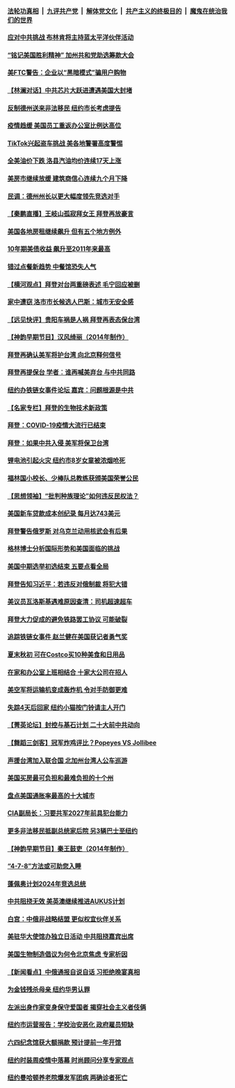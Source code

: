 ####  [法轮功真相](../../../../basic/blob/master/README.md?t=09201331) &nbsp;|&nbsp; [九评共产党](../../../../9ping.md/blob/master/README.md?t=09201331) &nbsp;|&nbsp; [解体党文化](../../../../jtdwh.md/blob/master/README.md?t=09201331)  &nbsp;|&nbsp; [共产主义的终极目的](../../../../gczydzjmd.md/blob/master/README.md?t=09201331) &nbsp;|&nbsp; [魔鬼在统治我们的世界](../../../../mgztzwmdsj.md/blob/master/README.md?t=09201331) 

#### [应对中共挑战 布林肯将主持蓝太平洋伙伴活动](../pages/nsc412/n13828634.md?t=09201331) 

#### [“铭记美国胜利精神” 加州共和党助选筹款大会](../pages/nsc412/n13828702.md?t=09201331) 

#### [美FTC警告：企业以“黑暗模式”骗用户购物](../pages/nsc412/n13828597.md?t=09201331) 

#### [【林澜对话】中共芯片大跃进遭遇美国大封堵](../pages/nsc412/n13828546.md?t=09201331) 

#### [反制德州送来非法移民 纽约市长考虑提告](../pages/nsc412/n13828687.md?t=09201331) 

#### [疫情趋缓 美国员工重返办公室比例达高位](../pages/nsc412/n13828548.md?t=09201331) 

#### [TikTok兴起盗车挑战 美各地警署高度警惕](../pages/nsc412/n13828620.md?t=09201331) 

#### [全美油价下跌 洛县汽油均价连续17天上涨](../pages/nsc412/n13828585.md?t=09201331) 

#### [美房市继续放缓 建筑商信心连续九个月下降](../pages/nsc412/n13828456.md?t=09201331) 

#### [民调：德州州长以更大幅度领先竞选对手](../pages/nsc412/n13828494.md?t=09201331) 

#### [【秦鹏直播】王岐山孤寂拜女王 拜登再放豪言](../pages/nsc412/n13828536.md?t=09201331) 

#### [美国各地房租继续飙升 但有五个地方例外](../pages/nsc412/n13828487.md?t=09201331) 

#### [10年期美债收益 飙升至2011年来最高](../pages/nsc412/n13828540.md?t=09201331) 

#### [错过点餐新趋势 中餐馆恐失人气](../pages/nsc412/n13828552.md?t=09201331) 

#### [【横河观点】拜登对台两重磅表述 毛宁回应被删](../pages/nsc412/n13828519.md?t=09201331) 

#### [家中遭窃 洛市市长候选人巴斯：城市无安全感](../pages/nsc412/n13828535.md?t=09201331) 

#### [【远见快评】贵阳车祸是人祸 拜登再表态保台湾](../pages/nsc412/n13828514.md?t=09201331) 

#### [【神韵早期节目】汉风绮丽（2014年制作）](../pages/nsc412/n13828413.md?t=09201331) 

#### [拜登再确认美军将护台湾 向北京释何信号](../pages/nsc412/n13828440.md?t=09201331) 

#### [拜登再提保台 学者︰谁再喊美弃台 与中共同路](../pages/nsc412/n13828351.md?t=09201331) 

#### [纽约办铁链女事件论坛 嘉宾：问题根源是中共](../pages/nsc412/n13828029.md?t=09201331) 

#### [【名家专栏】拜登的生物技术新政策](../pages/nsc412/n13828316.md?t=09201331) 

#### [拜登：COVID-19疫情大流行已结束](../pages/nsc412/n13828206.md?t=09201331) 

#### [拜登：如果中共入侵 美军将保卫台湾](../pages/nsc412/n13827893.md?t=09201331) 

#### [锂电池引起火灾 纽约市8岁女童被浓烟呛死](../pages/nsc412/n13828027.md?t=09201331) 

#### [福林国小校长、少棒队总教练获颁美国荣誉公民](../pages/nsc412/n13828041.md?t=09201331) 

#### [【思想领袖】“批判种族理论”如何违反民权法？](../pages/nsc412/n13815606.md?t=09201331) 

#### [美国新车贷款成本创纪录 每月达743美元](../pages/nsc412/n13827951.md?t=09201331) 

#### [拜登警告俄罗斯 对乌克兰动用核武会有后果](../pages/nsc412/n13827856.md?t=09201331) 

#### [格林博士分析国际形势和美国面临的挑战](../pages/nsc412/n13827928.md?t=09201331) 

#### [美国中期选举初选结束 五要点看全局](../pages/nsc412/n13825174.md?t=09201331) 

#### [拜登告知习近平：若违反对俄制裁 将犯大错](../pages/nsc412/n13827789.md?t=09201331) 

#### [美议员瓦洛斯基遇难原因查清：司机超速超车](../pages/nsc412/n13827763.md?t=09201331) 

#### [拜登大力促成的避免铁路罢工协议 可能破裂](../pages/nsc412/n13827703.md?t=09201331) 

#### [追踪铁链女事件 赵兰健在美国获记者勇气奖](../pages/nsc412/n13827296.md?t=09201331) 

#### [夏末秋初 可在Costco买10种美食和日用品](../pages/nsc412/n13822910.md?t=09201331) 

#### [在家和办公室上班相结合 十家大公司在招人](../pages/nsc412/n13826252.md?t=09201331) 

#### [美空军将运输机变成轰炸机 令对手防御更难](../pages/nsc412/n13825363.md?t=09201331) 

#### [失踪4天后回家 纽约小猫按门铃请主人开门](../pages/nsc412/n13827418.md?t=09201331) 

#### [【菁英论坛】封控与基石计划 二十大前中共动向](../pages/nsc412/n13827390.md?t=09201331) 

#### [【舞蹈三剑客】冠军炸鸡评比？Popeyes VS Jollibee](../pages/nsc412/n13827359.md?t=09201331) 

#### [声援台湾加入联合国 北加州台湾人公车巡游](../pages/nsc412/n13827400.md?t=09201331) 

#### [美国买房最可负担和最难负担的十个州](../pages/nsc412/n13826858.md?t=09201331) 

#### [盘点美国通胀率最高的十大城市](../pages/nsc412/n13827386.md?t=09201331) 

#### [CIA副局长：习要共军2027年前具犯台能力](../pages/nsc412/n13827352.md?t=09201331) 

#### [更多非法移民抵副总统家后院 另3辆巴士至纽约](../pages/nsc412/n13827353.md?t=09201331) 

#### [【神韵早期节目】秦王鼓吏（2014年制作）](../pages/nsc412/n13827354.md?t=09201331) 

#### [“4-7-8”方法或可助您入睡](../pages/nsc412/n13827345.md?t=09201331) 

#### [蓬佩奥计划2024年竞选总统](../pages/nsc412/n13827257.md?t=09201331) 

#### [中共阻挠无效 美英澳继续推进AUKUS计划](../pages/nsc412/n13827163.md?t=09201331) 

#### [白宫：中俄非战略结盟 更似权宜伙伴关系](../pages/nsc412/n13827239.md?t=09201331) 

#### [美驻华大使馆办独立日活动 中共阻挠嘉宾出席](../pages/nsc412/n13827240.md?t=09201331) 

#### [美国生物制造倡议为何令北京焦虑 专家析因](../pages/nsc412/n13827066.md?t=09201331) 

#### [【新闻看点】中俄通报自说自话 习拒绝晚宴真相](../pages/nsc412/n13826878.md?t=09201331) 

#### [为金钱残杀母亲 纽约华男认罪](../pages/nsc412/n13827031.md?t=09201331) 

#### [左派出身作家变身保守爱国者 揭穿社会主义者伎俩](../pages/nsc412/n13826961.md?t=09201331) 

#### [纽约市运营报告：学校治安恶化 政府雇员短缺](../pages/nsc412/n13827021.md?t=09201331) 

#### [六四纪念馆获大额捐款 预计提前一年开馆](../pages/nsc412/n13826989.md?t=09201331) 

#### [纽约时装周疫情中落幕 时尚顾问分享专家观点](../pages/nsc412/n13827034.md?t=09201331) 

#### [纽约曼哈顿养老院爆发军团病 两确诊者死亡](../pages/nsc412/n13827015.md?t=09201331) 

